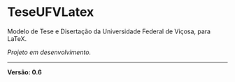 # TeseUFVLatex
Modelo de Tese e Disertação da Universidade Federal de Viçosa, para LaTeX.

_Projeto em desenvolvimento._

---

**Versão: 0.6**
